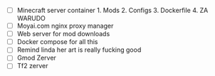 - [ ] Minecraft server container
      1. Mods
      2. Configs
      3. Dockerfile
      4. ZA WARUDO
- [ ] Moyai.com nginx proxy manager
- [ ] Web server for mod downloads
- [ ] Docker compose for all this
- [ ] Remind linda her art is really fucking good
- [ ] Gmod Zerver
- [ ] Tf2 zerver
